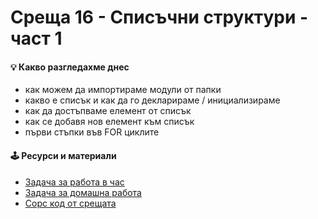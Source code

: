 # Среща 16 - Списъчни структури - част 1

#### 💡 Какво разгледахме днес
- как можем да импортираме модули от папки
- какво е списък и как да го декларираме / инициализираме
- как да достъпваме елемент от списък
- как се добавя нов елемент към списък
- първи стъпки във FOR циклите

#### 🕹️ Ресурси и материали
- [Задача за работа в час](./@cw/)
- [Задача за домашна работа](./@hw/)
- [Сорс код от срещата](./source/)
